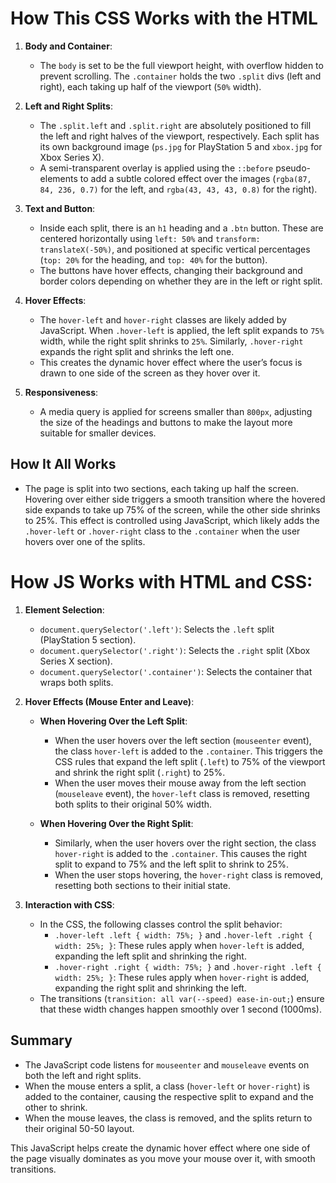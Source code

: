 # How This CSS Works with the HTML

1. **Body and Container**:
   - The `body` is set to be the full viewport height, with overflow hidden to prevent scrolling. The `.container` holds the two `.split` divs (left and right), each taking up half of the viewport (`50%` width).

2. **Left and Right Splits**:
   - The `.split.left` and `.split.right` are absolutely positioned to fill the left and right halves of the viewport, respectively. Each split has its own background image (`ps.jpg` for PlayStation 5 and `xbox.jpg` for Xbox Series X).
   - A semi-transparent overlay is applied using the `::before` pseudo-elements to add a subtle colored effect over the images (`rgba(87, 84, 236, 0.7)` for the left, and `rgba(43, 43, 43, 0.8)` for the right).

3. **Text and Button**:
   - Inside each split, there is an `h1` heading and a `.btn` button. These are centered horizontally using `left: 50%` and `transform: translateX(-50%)`, and positioned at specific vertical percentages (`top: 20%` for the heading, and `top: 40%` for the button).
   - The buttons have hover effects, changing their background and border colors depending on whether they are in the left or right split.

4. **Hover Effects**:
   - The `hover-left` and `hover-right` classes are likely added by JavaScript. When `.hover-left` is applied, the left split expands to `75%` width, while the right split shrinks to `25%`. Similarly, `.hover-right` expands the right split and shrinks the left one.
   - This creates the dynamic hover effect where the user’s focus is drawn to one side of the screen as they hover over it.

5. **Responsiveness**:
   - A media query is applied for screens smaller than `800px`, adjusting the size of the headings and buttons to make the layout more suitable for smaller devices.

## How It All Works

- The page is split into two sections, each taking up half the screen. Hovering over either side triggers a smooth transition where the hovered side expands to take up 75% of the screen, while the other side shrinks to 25%. This effect is controlled using JavaScript, which likely adds the `.hover-left` or `.hover-right` class to the `.container` when the user hovers over one of the splits.


# How JS Works with HTML and CSS:

1. **Element Selection**:
   - `document.querySelector('.left')`: Selects the `.left` split (PlayStation 5 section).
   - `document.querySelector('.right')`: Selects the `.right` split (Xbox Series X section).
   - `document.querySelector('.container')`: Selects the container that wraps both splits.

2. **Hover Effects (Mouse Enter and Leave)**:
   - **When Hovering Over the Left Split**:
     - When the user hovers over the left section (`mouseenter` event), the class `hover-left` is added to the `.container`. This triggers the CSS rules that expand the left split (`.left`) to 75% of the viewport and shrink the right split (`.right`) to 25%.
     - When the user moves their mouse away from the left section (`mouseleave` event), the `hover-left` class is removed, resetting both splits to their original 50% width.
   
   - **When Hovering Over the Right Split**:
     - Similarly, when the user hovers over the right section, the class `hover-right` is added to the `.container`. This causes the right split to expand to 75% and the left split to shrink to 25%.
     - When the user stops hovering, the `hover-right` class is removed, resetting both sections to their initial state.

3. **Interaction with CSS**:
   - In the CSS, the following classes control the split behavior:
     - `.hover-left .left { width: 75%; }` and `.hover-left .right { width: 25%; }`: These rules apply when `hover-left` is added, expanding the left split and shrinking the right.
     - `.hover-right .right { width: 75%; }` and `.hover-right .left { width: 25%; }`: These rules apply when `hover-right` is added, expanding the right split and shrinking the left.
   - The transitions (`transition: all var(--speed) ease-in-out;`) ensure that these width changes happen smoothly over 1 second (1000ms).

## Summary

- The JavaScript code listens for `mouseenter` and `mouseleave` events on both the left and right splits.
- When the mouse enters a split, a class (`hover-left` or `hover-right`) is added to the container, causing the respective split to expand and the other to shrink.
- When the mouse leaves, the class is removed, and the splits return to their original 50-50 layout.

This JavaScript helps create the dynamic hover effect where one side of the page visually dominates as you move your mouse over it, with smooth transitions.

